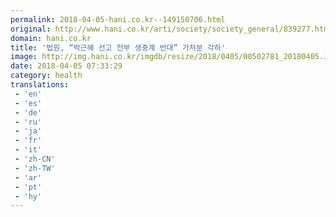```yaml
---
permalink: 2018-04-05-hani.co.kr--149150706.html
original: http://www.hani.co.kr/arti/society/society_general/839277.html
domain: hani.co.kr
title: '법원, “박근혜 선고 전부 생중계 반대” 가처분 각하'
image: http://img.hani.co.kr/imgdb/resize/2018/0405/00502781_20180405.JPG
date: 2018-04-05 07:33:29
category: health
translations: 
 - 'en'
 - 'es'
 - 'de'
 - 'ru'
 - 'ja'
 - 'fr'
 - 'it'
 - 'zh-CN'
 - 'zh-TW'
 - 'ar'
 - 'pt'
 - 'hy'
---
```


